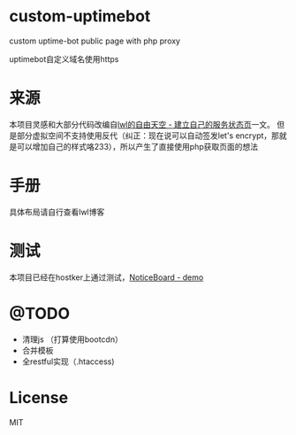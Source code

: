 # custom-uptimebot
custom uptime-bot public page with php proxy

uptimebot自定义域名使用https

# 来源
本项目灵感和大部分代码改编自[lwl的自由天空 - 建立自己的服务状态页](https://blog.lwl12.com/read/create-own-services-status-page.html)一文。
但是部分虚拟空间不支持使用反代（纠正：现在说可以自动签发let's encrypt，那就是可以增加自己的样式咯233），所以产生了直接使用php获取页面的想法

# 手册
具体布局请自行查看lwl博客

# 测试
本项目已经在hostker上通过测试，[NoticeBoard - demo](https://status.hfi.me)

# @TODO
- 清理js （打算使用bootcdn）
- 合并模板
- 全restful实现（.htaccess)

# License
MIT
